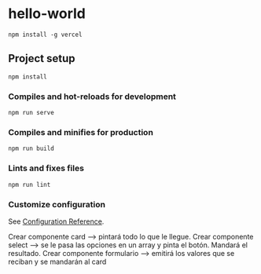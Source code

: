 # hello-world

```
npm install -g vercel
```

## Project setup
```
npm install
```

### Compiles and hot-reloads for development
```
npm run serve
```

### Compiles and minifies for production
```
npm run build
```

### Lints and fixes files
```
npm run lint
```

### Customize configuration
See [Configuration Reference](https://cli.vuejs.org/config/).


Crear componente card --> pintará todo lo que le llegue.
Crear componente select --> se le pasa las opciones en un array y pinta el botón. Mandará el resultado.
Crear componente formulario --> emitirá los valores que se reciban y se mandarán al card 